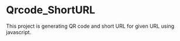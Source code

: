# Qrcode_ShortURL
This project is generating QR code and short URL for given URL using javascript. 
